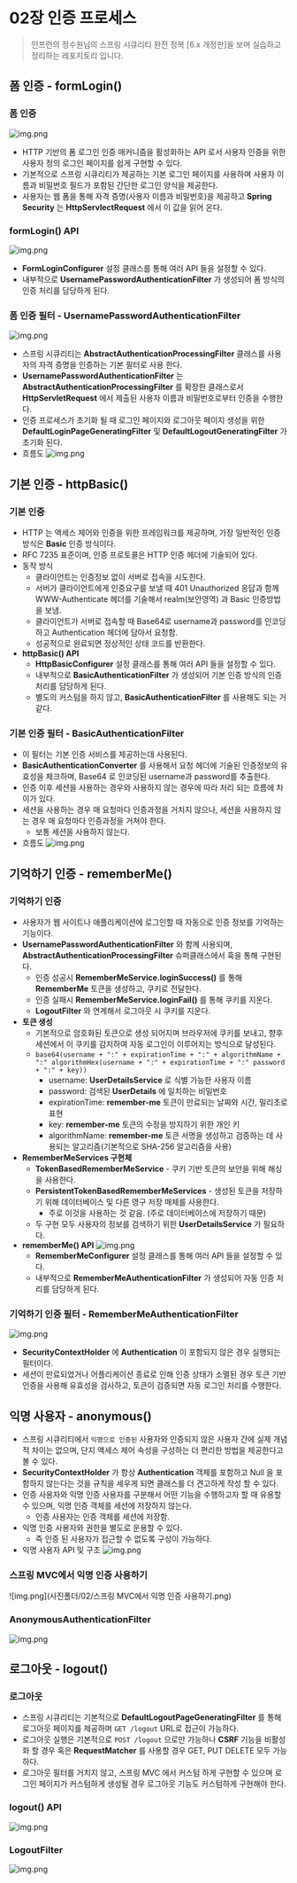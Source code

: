 # 02장 인증 프로세스

> 인프런의 정수원님의 스프링 시큐리티 완전 정복 [6.x 개정판]을 보며 실습하고 정리하는 레포지토리 입니다.

## 폼 인증 - formLogin()
### 폼 인증
  ![img.png](사진폴더/02/폼%20인증%20흐름.png)
- HTTP 기반의 폼 로그인 인증 매커니즘을 활성화하는 API 로서 사용자 인증을 위한 사용자 정의 로그인 페이지를 쉽게 구현할 수 있다.
- 기본적으로 스프링 시큐리티가 제공하는 기본 로그인 페이지를 사용하며 사용자 이름과 비밀번호 필드가 포함된 간단한 로그인 양식을 제공한다.
- 사용자는 웹 폼을 통해 자격 증명(사용자 이름과 비밀번호)을 제공하고 **Spring Security** 는 **HttpServlectRequest** 에서 이 값을 읽어 온다.

### formLogin() API
  ![img.png](사진폴더/02/formLogin()%20API.png)
- **FormLoginConfigurer** 설정 클래스를 통해 여러 API 들을 설정할 수 있다.
- 내부적으로 **UsernamePasswordAuthenticationFilter** 가 생성되어 폼 방식의 인증 처리를 담당하게 된다.

### 폼 인증 필터 - UsernamePasswordAuthenticationFilter
  ![img.png](사진폴더/02/UsernamePasswordAuthenticationFilter%20구조.png)
- 스프링 시큐리티는 **AbstractAuthenticationProcessingFilter** 클래스를 사용자의 자격 증명을 인증하는 기본 필터로 사용 한다.
- **UsernamePasswordAuthenticationFilter** 는 **AbstractAuthenticationProcessingFilter** 를 확장한 클래스로서 **HttpServletRequest** 에서
제출된 사용자 이름과 비밀번호로부터 인증을 수행한다.
- 인증 프로세스가 초기화 될 때 로그인 페이지와 로그아웃 페이지 생성을 위한 **DefaultLoginPageGeneratingFilter** 및 **DefaultLogoutGeneratingFilter** 가
초기화 된다.
- 흐름도
  ![img.png](사진폴더/02/UsernamePasswordAuthenticationFilter%20흐름도.png)


## 기본 인증 - httpBasic()
### 기본 인증
- HTTP 는 액세스 제어와 인증을 위한 프레임워크를 제공하며, 가장 일반적인 인증 방식은 **Basic** 인증 방식이다.
- RFC 7235 표준이며, 인증 프로토콜은 HTTP 인증 헤더에 기술되어 있다.
- 동작 방식
  - 클라이언트는 인증정보 없이 서버로 접속을 시도한다.
  - 서버가 클라이언트에게 인증요구를 보낼 때 401 Unauthorized 응답과 함께 WWW-Authenticate 헤더를 기술해서 realm(보안영역) 과 Basic 인증방법을 보냄.
  - 클라이언트가 서버로 접속할 때 Base64로 username과 password를 인코딩하고 Authentication 헤더에 담아서 요청함.
  - 성공적으로 완료되면 정상적인 상태 코드를 반환한다.
- **httpBasic() API**
  - **HttpBasicConfigurer** 설정 클래스를 통해 여러 API 들을 설정할 수 있다.
  - 내부적으로 **BasicAuthenticationFilter** 가 생성되어 기본 인증 방식의 인증 처리를 담당하게 된다.
  - 별도의 커스텀을 하지 않고, **BasicAuthenticationFilter** 를 사용해도 되는 거 같다.

### 기본 인증 필터 - BasicAuthenticationFilter
- 이 필터는 기본 인증 서비스를 제공하는데 사용된다.
- **BasicAuthenticationConverter** 를 사용해서 요청 헤더에 기술된 인증정보의 유효성을 체크하며, Base64 로 인코딩된 username과 password를 추출한다.
- 인증 이후 세션을 사용하는 경우와 사용하지 않는 경우에 따라 처리 되는 흐름에 차이가 있다.
- 세션을 사용하는 경우 매 요청마다 인증과정을 거치지 않으나, 세션을 사용하지 않는 경우 매 요청마다 인증과정을 거쳐야 한다.
  - 보통 세션을 사용하지 않는다.
- 흐름도
  ![img.png](사진폴더/02/BasicAuthenticationFilter%20흐름도.png)


## 기억하기 인증 - rememberMe()
### 기억하기 인증
- 사용자가 웹 사이트나 애플리케이션에 로그인할 때 자동으로 인증 정보를 기억하는 기능이다.
- **UsernamePasswordAuthenticationFilter** 와 함께 사용되며, **AbstractAuthenticationProcessingFilter** 슈퍼클래스에서 훅을 통해 구현된다.
  - 인증 성공시 **RememberMeService.loginSuccess()** 를 통해 **RememberMe** 토큰을 생성하고, 쿠키로 전달한다.
  - 인증 실패시 **RememberMeService.loginFail()** 를 통해 쿠키를 지운다.
  - **LogoutFilter** 와 연계해서 로그아웃 시 쿠키를 지운다.
- **토큰 생성**
  - 기본적으로 암호화된 토큰으로 생성 되어지며 브라우저에 쿠키를 보내고, 향후 세션에서 이 쿠키를 감지하여 자동 로그인이 이루어지는 방식으로 달성된다.
  - `base64(username + ":" + expirationTime + ":" + algorithmName + ":" algorithmHex(username + ":" + expirationTime + ":" password + ":" + key))`
    - username: **UserDetailsService** 로 식별 가능한 사용자 이름
    - password: 검색된 **UserDetails** 에 일치하는 비밀번호
    - expirationTime: **remember-me** 토큰이 만료되는 날짜와 시간, 밀리초로 표현
    - key: **remember-me** 토큰의 수정을 방지하기 위한 개인 키
    - algorithmName: **remember-me** 토큰 서명을 생성하고 검증하는 데 사용되는 알고리즘(기본적으로 SHA-256 알고리즘을 사용)
- **RememberMeServices 구현체**
  - **TokenBasedRememberMeService** - 쿠키 기반 토큰의 보안을 위해 해싱을 사용한다.
  - **PersistentTokenBasedRememberMeServices** - 생성된 토큰을 저장하기 위해 데이터베이스 및 다른 영구 저장 매체를 사용한다.
    - 주로 이것을 사용하는 것 같음. (주로 데이터베이스에 저장하기 때문)
  - 두 구현 모두 사용자의 정보를 검색하기 위한 **UserDetailsService** 가 필요하다.
- **rememberMe() API**
  ![img.png](사진폴더/02/rememberMe()%20API.png)
  - **RememberMeConfigurer** 설정 클래스를 통해 여러 API 들을 설정할 수 있다.
  - 내부적으로 **RememberMeAuthenticationFilter** 가 생성되어 자동 인증 처리를 담당하게 된다.

### 기억하기 인증 필터 - RememberMeAuthenticationFilter
  ![img.png](사진폴더/02/RememberMeAuthenticationFilter.png)
- **SecurityContextHolder** 에 **Authentication** 이 포함되지 않은 경우 실행되는 필터이다.
- 세션이 만료되었거나 어플리케이션 종료로 인해 인증 상태가 소멸된 경우 토큰 기반 인증을 사용해 유효성을 검사하고, 토큰이 검증되면 자동 로그인 처리를 수행한다.


## 익명 사용자 - anonymous()
- 스프링 시큐리티에서 `익명으로 인증된` 사용자와 인증되지 않은 사용자 간에 실제 개념적 차이는 없으며, 단지 액세스 제어 속성을 구성하는 더 편리한 방법을 제공한다고 
볼 수 있다.
- **SecurityContextHolder** 가 항상 **Authentication** 객체를 포함하고 Null 을 포함하지 않는다는 것을 규칙을 세우게 되면 클래스를 더 견고하게 작성
할 수 있다.
- 인증 사용자와 익명 인증 사용자를 구분해서 어떤 기능을 수행하고자 할 때 유용할 수 있으며, 익명 인증 객체를 세션에 저장하지 않는다.
  - 인증 사용자는 인증 객체를 세션에 저장함.
- 익명 인증 사용자와 권한을 별도로 운용할 수 있다.
  - 즉 인증 된 사용자가 접근할 수 없도록 구성이 가능하다.
- 익명 사용자 API 및 구조
  ![img.png](사진폴더/02/익명%20사용자%20API%20및%20구조.png)

### 스프링 MVC에서 익명 인증 사용하기
  ![img.png](사진폴더/02/스프링 MVC에서 익명 인증 사용하기.png)

### AnonymousAuthenticationFilter
  ![img.png](사진폴더/02/AnonymousAuthenticationFilter.png)


## 로그아웃 - logout()
### 로그아웃
- 스프링 시큐리티는 기본적으로 **DefaultLogoutPageGeneratingFilter** 를 통해 로그아웃 페이지를 제공하며 `GET /logout` URL로 접근이 가능하다.
- 로그아웃 실행은 기본적으로 `POST /logout` 으로만 가능하나 **CSRF** 기능을 비활성화 할 경우 혹은 **RequestMatcher** 를 사용할 경우 GET, PUT DELETE
 모두 가능하다.
- 로그아웃 필터를 거치지 않고, 스프링 MVC 에서 커스텀 하게 구현할 수 있으며 로그인 페이지가 커스텀하게 생성될 경우 로그아웃 기능도 커스텀하게 구현해야 한다.

### logout() API
  ![img.png](사진폴더/02/logout()%20API.png)
  
### LogoutFilter
  ![img.png](사진폴더/02/LogoutFilter.png)